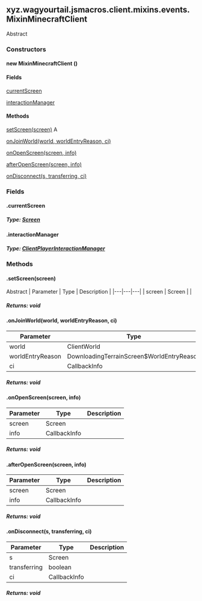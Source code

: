

xyz.wagyourtail.jsmacros.client.mixins.events.MixinMinecraftClient
------------------------------------------------------------------

Abstract
#### 

### Constructors

#### new MixinMinecraftClient ()




#### Fields

[currentScreen](#currentScreen)


[interactionManager](#interactionManager)



#### Methods

[setScreen(screen)](#setScreen-Screen-)
A


[onJoinWorld(world, worldEntryReason, ci)](#onJoinWorld-ClientWorld-DownloadingTerrainScreen$WorldEntryReason-CallbackInfo-)


[onOpenScreen(screen, info)](#onOpenScreen-Screen-CallbackInfo-)


[afterOpenScreen(screen, info)](#afterOpenScreen-Screen-CallbackInfo-)


[onDisconnect(s, transferring, ci)](#onDisconnect-Screen-boolean-CallbackInfo-)



### Fields

#### .currentScreen


##### Type: [Screen](https://wagyourtail.xyz/Projects/MinecraftMappingViewer/App?mapping=INTERMEDIARY,YARN&version=1.20.5&search=net/minecraft/client/gui/screen/Screen)



#### .interactionManager


##### Type: [ClientPlayerInteractionManager](https://wagyourtail.xyz/Projects/MinecraftMappingViewer/App?mapping=INTERMEDIARY,YARN&version=1.20.5&search=net/minecraft/client/network/ClientPlayerInteractionManager)



### Methods

#### .setScreen(screen)

Abstract
| Parameter | Type | Description |
|---|---|---|
| screen | Screen |  |

##### Returns: void



#### .onJoinWorld(world, worldEntryReason, ci)

| Parameter | Type | Description |
|---|---|---|
| world | ClientWorld |  |
| worldEntryReason | DownloadingTerrainScreen$WorldEntryReason |  |
| ci | CallbackInfo |  |

##### Returns: void



#### .onOpenScreen(screen, info)

| Parameter | Type | Description |
|---|---|---|
| screen | Screen |  |
| info | CallbackInfo |  |

##### Returns: void



#### .afterOpenScreen(screen, info)

| Parameter | Type | Description |
|---|---|---|
| screen | Screen |  |
| info | CallbackInfo |  |

##### Returns: void



#### .onDisconnect(s, transferring, ci)

| Parameter | Type | Description |
|---|---|---|
| s | Screen |  |
| transferring | boolean |  |
| ci | CallbackInfo |  |

##### Returns: void




